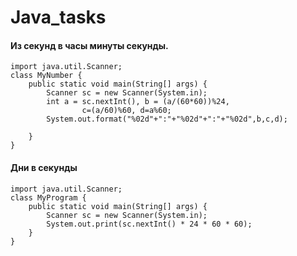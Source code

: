 # Java_tasks

#### Из секунд в часы минуты секунды.
```
import java.util.Scanner;
class MyNumber {
    public static void main(String[] args) {
        Scanner sc = new Scanner(System.in);
        int a = sc.nextInt(), b = (a/(60*60))%24,
                c=(a/60)%60, d=a%60;
        System.out.format("%02d"+":"+"%02d"+":"+"%02d",b,c,d);

    }
}
```

#### Дни в секунды
```
import java.util.Scanner;
class MyProgram {
	public static void main(String[] args) {
        Scanner sc = new Scanner(System.in);
        System.out.print(sc.nextInt() * 24 * 60 * 60);
	}
}
```